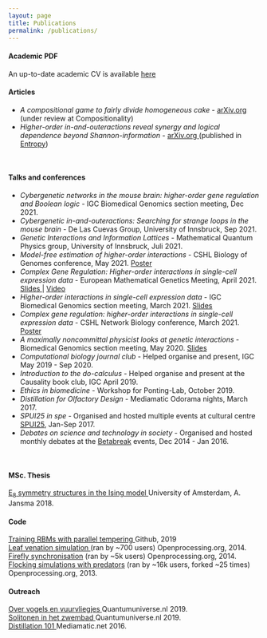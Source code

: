 ```yaml
---
layout: page
title: Publications
permalink: /publications/
---
```


<h4>Academic PDF</h4>
An up-to-date academic CV is available  <a href="/assets/AbelJansma_CV_2022.pdf" target="_blank">here</a>

<br>
<h4>Articles</h4>
<ul>
	<li><i>A compositional game to fairly divide homogeneous cake</i> - <a href="https://arxiv.org/abs/2301.02281" target="_blank"> arXiv.org </a>  (under review at Compositionality)</li>
	<li><i>Higher-order in-and-outeractions reveal synergy and logical dependence beyond Shannon-information</i> - <a href="https://arxiv.org/abs/2205.04440" target="_blank"> arXiv.org </a> (published in <a href="https://www.mdpi.com/1099-4300/25/4/648" target="_blank"> Entropy</a>) </li>
</ul>

<br>
<h4>Talks and conferences</h4>
<ul>
	<li><i>Cybergenetic networks in the mouse brain: higher-order gene regulation and Boolean logic</i> - IGC Biomedical Genomics section meeting, Dec 2021. </li>
	<li><i>Cybergenetic in-and-outeractions: Searching for strange loops in the mouse brain</i> - De Las Cuevas Group, University of Innsbruck, Sep 2021. </li>
	<li><i>Genetic Interactions and Information Lattices</i> - Mathematical Quantum Physics group, University of Innsbruck, Juli 2021. </li>
	<li><i>Model-free estimation of higher-order interactions</i> - CSHL Biology of Genomes conference, May 2021. <a href="/assets/CSHL_BoG_poster.pdf" target="_blank"> Poster </a></li>
	<li><i>Complex Gene Regulation: Higher-order interactions in single-cell expression data</i> - European Mathematical Genetics Meeting, April 2021. <a href="/assets/EMGM21_talk_handout.pdf" target="_blank"> Slides </a> | <a href="/assets/EMGM21_talk.m4v" target="_blank"> Video </a></li> 
	<li><i>Higher-order interactions in single-cell expression data</i> - IGC Biomedical Genomics section meeting, March 2021. <a href="/assets/BG_section_talk_16_03_21_handout.pdf" target="_blank"> Slides </a></li>
	<li><i>Complex gene regulation: higher-order interactions in single-cell expression data</i> - CSHL Network Biology conference, March 2021. <a href="/assets/Higher_order_interactions_CSHL.pdf" target="_blank"> Poster </a></li>
	<li><i>A maximally noncommittal physicist looks at genetic interactions</i> - Biomedical Genomics section meeting, May 2020. <a href="/assets/BG_pres_1.pdf" target="_blank"> Slides </a></li>
	<li><i>Computational biology journal club</i> - Helped organise and present, IGC May 2019 - Sep 2020.</li>
	<li><i>Introduction to the do-calculus</i> - Helped organise and present at the Causality book club, IGC April 2019.</li>
	<li><i>Ethics in biomedicine</i> - Workshop for Ponting-Lab, October 2019.</li>
	<li><i>Distillation for Olfactory Design</i> - Mediamatic Odorama nights, March 2017.</li>
	<li><i>SPUI25 in spe</i> - Organised and hosted multiple events at cultural centre <a href="https://www.spui25.nl">SPUI25</a>, Jan-Sep 2017.</li>
	<li><i>Debates on science and technology in society</i> - Organised and hosted monthly debates at the <a href="https://betabreak.squarespace.com">Betabreak</a> events, Dec 2014 - Jan 2016.</li>
</ul>
<br>


<h4>MSc. Thesis</h4>
<a href="/assets/mscThesis.pdf" target="_blank"> E<sub>8</sub> symmetry structures in the Ising model </a> University of Amsterdam, A. Jansma 2018.

<br>
<h4>Code</h4>
<a href="https://github.com/AJnsm/ParallelTemperingForRBMs" target="_blank"> Training RBMs with parallel tempering </a> Github, 2019 <br>
<a href="https://www.openprocessing.org/sketch/1211361" target="_blank"> Leaf venation simulation </a> (ran by ~700 users) Openprocessing.org, 2014. <br>
<a href="https://www.openprocessing.org/sketch/128903" target="_blank"> Firefly synchronisation</a> (ran by ~5k users)  Openprocessing.org, 2014. <br>
<a href="https://www.openprocessing.org/sketch/126516" target="_blank"> Flocking simulations with predators</a> (ran by ~16k users, forked ~25 times)  Openprocessing.org, 2013.


<br>
<h4>Outreach</h4>
<a href="https://www.quantumuniverse.nl/over-vogels-en-vuurvliegjes" target="_blank"> Over vogels en vuurvliegjes </a> Quantumuniverse.nl 2019.<br>
<a href="https://www.quantumuniverse.nl/solitonen-het-zwembad" target="_blank"> Solitonen in het zwembad </a> Quantumuniverse.nl 2019.<br>
<a href="https://www.mediamatic.net/en/page/284175/distillation-101" target="_blank"> Distillation 101 </a> Mediamatic.net 2016.

